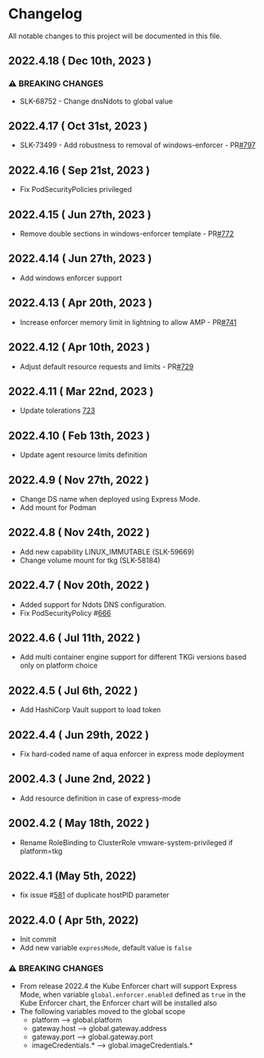 # Changelog
All notable changes to this project will be documented in this file.
## 2022.4.18 ( Dec 10th, 2023 )
### ⚠ BREAKING CHANGES
* SLK-68752 - Change dnsNdots to global value
## 2022.4.17 ( Oct 31st, 2023 )
* SLK-73499 - Add robustness to removal of windows-enforcer - PR[#797](https://github.com/aquasecurity/aqua-helm/pull/797)
## 2022.4.16 ( Sep 21st, 2023 )
* Fix PodSecurityPolicies privileged
## 2022.4.15 ( Jun 27th, 2023 )
* Remove double sections in windows-enforcer template - PR[#772](https://github.com/aquasecurity/aqua-helm/pull/772)
## 2022.4.14 ( Jun 27th, 2023 )
* Add windows enforcer support
## 2022.4.13 ( Apr 20th, 2023 )
* Increase enforcer memory limit in lightning to allow AMP - PR[#741](https://github.com/aquasecurity/aqua-helm/pull/741)
## 2022.4.12 ( Apr 10th, 2023 )
* Adjust default resource requests and limits - PR[#729](https://github.com/aquasecurity/aqua-helm/pull/729)
## 2022.4.11 ( Mar 22nd, 2023 )
* Update tolerations [723](https://github.com/aquasecurity/aqua-helm/issues/723)
## 2022.4.10 ( Feb 13th, 2023 )
* Update agent resource limits definition
## 2022.4.9 ( Nov 27th, 2022 )
* Change DS name when deployed using Express Mode.
* Add mount for Podman
## 2022.4.8 ( Nov 24th, 2022 )
* Add new capability LINUX_IMMUTABLE (SLK-59669)
* Change volume mount for tkg (SLK-58184)
## 2022.4.7 ( Nov 20th, 2022 )
* Added support for Ndots DNS configuration.
* Fix PodSecurityPolicy #[666](https://github.com/aquasecurity/aqua-helm/pull/666/)
## 2022.4.6 ( Jul 11th, 2022 )
* Add multi container engine support for different TKGi versions based only on platform choice
## 2022.4.5 ( Jul 6th, 2022 )
* Add HashiCorp Vault support to load token
## 2022.4.4 ( Jun 29th, 2022 )
* Fix hard-coded name of aqua enforcer in express mode deployment
## 2002.4.3 ( June 2nd, 2022 )
* Add resource definition in case of express-mode
## 2002.4.2 ( May 18th, 2022 )
* Rename RoleBinding to ClusterRole vmware-system-privileged if platform=tkg
## 2022.4.1 (May 5th, 2022)
* fix issue #[581](https://github.com/aquasecurity/aqua-helm/issues/581) of duplicate hostPID parameter
## 2022.4.0 ( Apr 5th, 2022)
* Init commit
* Add new variable `expressMode`, default value is `false`

### ⚠ BREAKING CHANGES
* From release 2022.4 the Kube Enforcer chart will support Express Mode, when variable `global.enforcer.enabled` defined as `true` in the Kube Enforcer chart, the Enforcer chart will be installed also
* The following variables moved to the global scope
    * platform --> global.platform
    * gateway.host --> global.gateway.address
    * gateway.port --> global.gateway.port
    * imageCredentials.* --> global.imageCredentials.*
